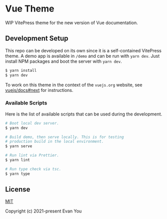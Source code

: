 # Vue Theme

WIP VitePress theme for the new version of Vue documentation.

## Development Setup

This repo can be developed on its own since it is a self-contained VitePress theme. A demo app is available in `/demo` and can be run with `yarn dev`. Just install NPM packages and boot the server with `yarn dev`.

```bash
$ yarn install
$ yarn dev
```

To work on this theme in the context of the `vuejs.org` website, see [vuejs/docs#next](https://github.com/vuejs/docs/tree/next) for instructions.

### Available Scripts

Here is the list of available scripts that can be used during the development.

```bash
# Boot local dev server.
$ yarn dev

# Build demo, then serve locally. This is for testing
# production build in the local environment.
$ yarn serve

# Run lint via Prettier.
$ yarn lint

# Run type check via tsc.
$ yarn type
```

## License

[MIT](http://opensource.org/licenses/MIT)

Copyright (c) 2021-present Evan You
